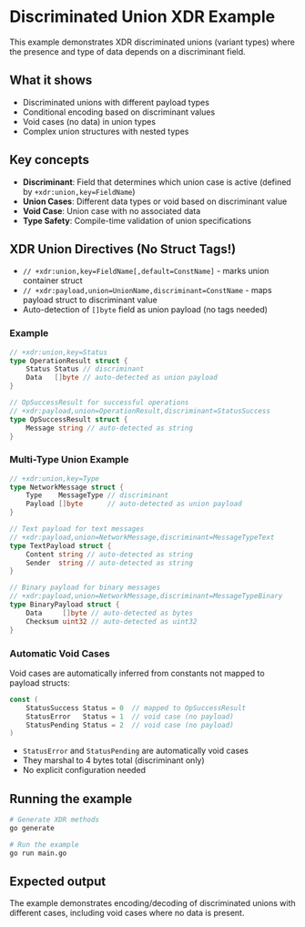 # Discriminated Union XDR Example

This example demonstrates XDR discriminated unions (variant types) where the presence and type of data depends on a discriminant field.

## What it shows

- Discriminated unions with different payload types
- Conditional encoding based on discriminant values
- Void cases (no data) in union types
- Complex union structures with nested types

## Key concepts

- **Discriminant**: Field that determines which union case is active (defined by `+xdr:union,key=FieldName`)
- **Union Cases**: Different data types or void based on discriminant value
- **Void Case**: Union case with no associated data
- **Type Safety**: Compile-time validation of union specifications

## XDR Union Directives (No Struct Tags!)

- `// +xdr:union,key=FieldName[,default=ConstName]` - marks union container struct
- `// +xdr:payload,union=UnionName,discriminant=ConstName` - maps payload struct to discriminant value
- Auto-detection of `[]byte` field as union payload (no tags needed)

### Example
```go
// +xdr:union,key=Status
type OperationResult struct {
    Status Status // discriminant
    Data   []byte // auto-detected as union payload
}

// OpSuccessResult for successful operations
// +xdr:payload,union=OperationResult,discriminant=StatusSuccess
type OpSuccessResult struct {
    Message string // auto-detected as string
}
```

### Multi-Type Union Example
```go
// +xdr:union,key=Type
type NetworkMessage struct {
    Type    MessageType // discriminant
    Payload []byte      // auto-detected as union payload
}

// Text payload for text messages
// +xdr:payload,union=NetworkMessage,discriminant=MessageTypeText
type TextPayload struct {
    Content string // auto-detected as string
    Sender  string // auto-detected as string
}

// Binary payload for binary messages
// +xdr:payload,union=NetworkMessage,discriminant=MessageTypeBinary
type BinaryPayload struct {
    Data     []byte // auto-detected as bytes
    Checksum uint32 // auto-detected as uint32
}
```

### Automatic Void Cases

Void cases are automatically inferred from constants not mapped to payload structs:

```go
const (
    StatusSuccess Status = 0  // mapped to OpSuccessResult
    StatusError   Status = 1  // void case (no payload)
    StatusPending Status = 2  // void case (no payload)
)
```

- `StatusError` and `StatusPending` are automatically void cases
- They marshal to 4 bytes total (discriminant only)
- No explicit configuration needed

## Running the example

```bash
# Generate XDR methods
go generate

# Run the example
go run main.go
```

## Expected output

The example demonstrates encoding/decoding of discriminated unions with different cases, including void cases where no data is present.